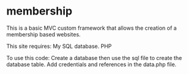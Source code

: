 # membership

This is a basic MVC custom framework that allows the creation of a membership based websites.

This site requires:
My SQL database.
PHP

To use this code:
Create a database then use the sql file to create the database table.
Add credentials and references in the data.php file.




